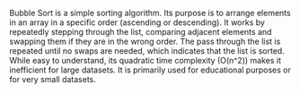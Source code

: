 Bubble Sort is a simple sorting algorithm. Its purpose is to arrange elements in an array in a specific order (ascending or descending). It works by repeatedly stepping through the list, comparing adjacent elements and swapping them if they are in the wrong order. The pass through the list is repeated until no swaps are needed, which indicates that the list is sorted. While easy to understand, its quadratic time complexity (O(n^2)) makes it inefficient for large datasets. It is primarily used for educational purposes or for very small datasets.